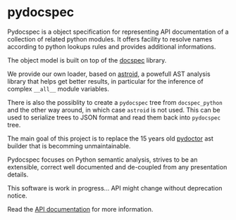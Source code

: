 # pydocspec

Pydocspec is a object specification for representing API documentation of a collection of related python modules. It offers facility to resolve names according to python lookups rules and provides additional informations. 

The object model is built on top of the [docspec](https://github.com/NiklasRosenstein/docspec) library. 

We provide our own loader, based on [astroid](https://github.com/PyCQA/astroid), a powefull AST analysis library that helps get better results, in particular for the inference of complex `__all__` module variables.

There is also the possiblity to create a `pydocspec` tree from `docspec_python` and the other way around, in which case `astroid` is not used. This can be used to serialize trees to JSON format and read them back into `pydocspec` tree.

The main goal of this project is to replace the 15 years old [pydoctor](https://github.com/twisted/pydoctor) ast builder that is becomming unmaintainable. 

Pydocspec focuses on Python semantic analysis, strives to be an extensible, correct well documented and de-coupled from any presentation details.

This software is work in progress... API might change without deprecation notice.

Read the [API documentation](https://tristanlatr.github.io/pydocspec/pydocspec.html) for more information.